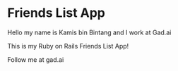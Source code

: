 # Friends List App

Hello my name is Kamis bin Bintang and I work at Gad.ai

This is my Ruby on Rails Friends List App!

Follow me at gad.ai